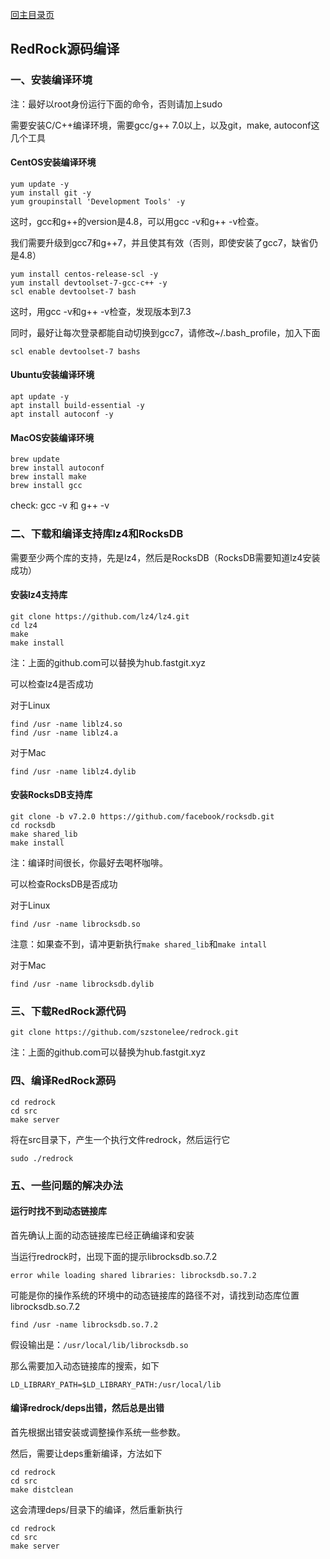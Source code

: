 [回主目录页](../README.md)

## RedRock源码编译



### 一、安装编译环境

注：最好以root身份运行下面的命令，否则请加上sudo

需要安装C/C++编译环境，需要gcc/g++ 7.0以上，以及git，make, autoconf这几个工具

#### CentOS安装编译环境

```
yum update -y
yum install git -y
yum groupinstall 'Development Tools' -y
```

这时，gcc和g++的version是4.8，可以用gcc -v和g++ -v检查。

我们需要升级到gcc7和g++7，并且使其有效（否则，即使安装了gcc7，缺省仍是4.8）

```
yum install centos-release-scl -y
yum install devtoolset-7-gcc-c++ -y
scl enable devtoolset-7 bash
```

这时，用gcc -v和g++ -v检查，发现版本到7.3

同时，最好让每次登录都能自动切换到gcc7，请修改~/.bash_profile，加入下面
```
scl enable devtoolset-7 bashs
```

#### Ubuntu安装编译环境

```
apt update -y
apt install build-essential -y
apt install autoconf -y
```

#### MacOS安装编译环境

```
brew update
brew install autoconf
brew install make
brew install gcc
```

check: gcc -v 和 g++ -v


### 二、下载和编译支持库lz4和RocksDB

需要至少两个库的支持，先是lz4，然后是RocksDB（RocksDB需要知道lz4安装成功）

#### 安装lz4支持库

```
git clone https://github.com/lz4/lz4.git
cd lz4
make
make install
```
注：上面的github.com可以替换为hub.fastgit.xyz

可以检查lz4是否成功

对于Linux
```
find /usr -name liblz4.so
find /usr -name liblz4.a
```

对于Mac
```
find /usr -name liblz4.dylib
```

#### 安装RocksDB支持库

```
git clone -b v7.2.0 https://github.com/facebook/rocksdb.git
cd rocksdb
make shared_lib
make install
```
注：编译时间很长，你最好去喝杯咖啡。

可以检查RocksDB是否成功

对于Linux
```
find /usr -name librocksdb.so
```
注意：如果查不到，请冲更新执行```make shared_lib```和```make intall```

对于Mac
```
find /usr -name librocksdb.dylib
```

### 三、下载RedRock源代码

```
git clone https://github.com/szstonelee/redrock.git
```
注：上面的github.com可以替换为hub.fastgit.xyz

### 四、编译RedRock源码

```
cd redrock
cd src
make server
```

将在src目录下，产生一个执行文件redrock，然后运行它
```
sudo ./redrock
```

### 五、一些问题的解决办法

#### 运行时找不到动态链接库

首先确认上面的动态链接库已经正确编译和安装

当运行redrock时，出现下面的提示librocksdb.so.7.2
```
error while loading shared libraries: librocksdb.so.7.2
```

可能是你的操作系统的环境中的动态链接库的路径不对，请找到动态库位置librocksdb.so.7.2
```
find /usr -name librocksdb.so.7.2
```

假设输出是：```/usr/local/lib/librocksdb.so```

那么需要加入动态链接库的搜索，如下
```
LD_LIBRARY_PATH=$LD_LIBRARY_PATH:/usr/local/lib
```

#### 编译redrock/deps出错，然后总是出错

首先根据出错安装或调整操作系统一些参数。

然后，需要让deps重新编译，方法如下

```
cd redrock
cd src
make distclean
```

这会清理deps/目录下的编译，然后重新执行
```
cd redrock
cd src
make server
```

